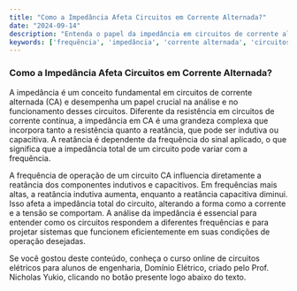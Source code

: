 ```yaml
---
title: "Como a Impedância Afeta Circuitos em Corrente Alternada?"
date: "2024-09-14"
description: "Entenda o papel da impedância em circuitos de corrente alternada e sua relação com frequência e componentes complexos."
keywords: ['frequência', 'impedância', 'corrente alternada', 'circuitos', 'engenharia']
---
```


### Como a Impedância Afeta Circuitos em Corrente Alternada?

A impedância é um conceito fundamental em circuitos de corrente alternada (CA) e desempenha um papel crucial na análise e no funcionamento desses circuitos. Diferente da resistência em circuitos de corrente contínua, a impedância em CA é uma grandeza complexa que incorpora tanto a resistência quanto a reatância, que pode ser indutiva ou capacitiva. A reatância é dependente da frequência do sinal aplicado, o que significa que a impedância total de um circuito pode variar com a frequência.

A frequência de operação de um circuito CA influencia diretamente a reatância dos componentes indutivos e capacitivos. Em frequências mais altas, a reatância indutiva aumenta, enquanto a reatância capacitiva diminui. Isso afeta a impedância total do circuito, alterando a forma como a corrente e a tensão se comportam. A análise da impedância é essencial para entender como os circuitos respondem a diferentes frequências e para projetar sistemas que funcionem eficientemente em suas condições de operação desejadas.

Se você gostou deste conteúdo, conheça o curso online de circuitos elétricos para alunos de engenharia, Domínio Elétrico, criado pelo Prof. Nicholas Yukio, clicando no botão presente logo abaixo do texto.